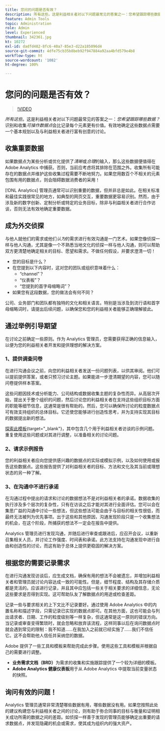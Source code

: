 ```yaml
---
title: 您问的问题是否有效？
description: 所有这些。这是利益相关者对以下问题最常见的答案之一：您希望跟踪哪些数据？识别和收集可操作数据点会比记录每个元素更有价值。有效地确定这些数据点需要一个基本规划以及与利益相关者进行富有创意的讨论。
feature: Admin Tools
topic: Administration
role: Admin
level: Experienced
thumbnail: 342361.jpg
kt: 10272
exl-id: dadfd482-8fc6-40a7-85e3-d22a185096d4
source-git-commit: 4dfe75cb35b8beb92f947884a92aa4bfd579e4b8
workflow-type: ht
source-wordcount: '1082'
ht-degree: 100%

---
```


# 您问的问题是否有效？

>[!VIDEO](https://video.tv.adobe.com/v/342361/?quality=12&learn=on)

_所有这些_。这是利益相关者对以下问题最常见的答案之一：_您希望跟踪哪些数据？_&#x200B;识别和收集&#x200B;_可操作数据点_&#x200B;会比记录每个元素更有价值。有效地确定这些数据点需要一个基本规划以及与利益相关者进行富有创意的讨论。

## 收集重要数据

如果数据点为某些分析或优化提供了&#x200B;_清晰_&#x200B;或&#x200B;_合理_&#x200B;的输入，那么这些数据便值得在 Adobe Analytics 中捕获。否则，当前应考虑将其排除在范围之外。收集所有可能存在的数据点并维护这些收集过程需要不断地努力。如果您用数百个不相关的元素包围有用的数据点，则会阻碍数据消费者的采用！

[!DNL Analytics] 管理员通常可以识别重要的数据，但并非总是如此。在相关标准和最佳实践很常见的地方，如典型的网页交互，重要数据更容易识别。然而，由于涉及新的数字创新、定制分析或特定的业务目标，除非与利益相关者进行合作访谈，否则无法有效地确定重要数据。

## 成为外交侦探

与他人就他们的需求或他们&#x200B;_认为_&#x200B;的需求进行有效沟通是一门艺术。如果您像侦探一样与他人沟通，尤其是像一个不熟悉当地文化的侦探一样与他人沟通，则可以帮助双方更清楚地确定相关的目标、愿望和需求。不做任何假设，并要求澄清一切！

* 您的目标是什么？
* 在您提到以下内容时，这对您的团队或组织意味着什么：
   * “channel”？
   * “仪表板”？
   * “您提到的首字母缩略词”？
* 如果您有这段数据，您的做法会有何不同？

公司、业务部门和团队都有独特的文化和相关语言。特别是当涉及到流行语和首字母缩略词时，请提出后续问题，以确保您和您的利益相关者能够正确理解彼此。

## 通过举例引导期望

在讨论之前确定一些原则。作为 Analytics 管理员，您需要获得正确的信息输入，以便为您的利益相关者开发和提供理想的解决方案。

### 1、提供调查问卷

在进行沟通会议之前，向您的利益相关者发送一份问题列表，以供其审阅。他们可以提前提供答案，或者只预习讨论主题。如果能进一步澄清期望的内容，您可以随问卷提供样本答案。

这些问题因技术或分析能力、公司结构或数据收集主题的复杂性而异。从高层次开始，提出关于整个组织的问题，然后讨论您的利益相关者在支持这些组织目标方面的职能等细节信息，这通常是很有帮助的。然后，您可以确保所讨论的粒度数据点可有效支持组织的总体目标。它还使您能够进行创造性思考，并为支持实现其目标的数据提出新的想法。

[探索此模板](assets/stakeholder-questionnaire.pdf){target=&quot;_blank&quot;}，其中包含几个用于利益相关者访谈的示例问题。重复使用这些问题或对其进行调整，以准备相关的讨论问题。

### 2、请求示例报告

您的利益相关者应向您提供感兴趣的数据点的实际或模拟示例，以及如何使用或报告这些数据点。这些报告提供了对利益相关者的目标、方法和文化及其当前或理想状态的另一种了解。

### 3、在沟通中不进行承诺

在沟通过程中提出的请求和讨论的数据想法不是对利益相关者的承诺。数据收集的执行涉及多个层次的复杂性，只有在访谈之后才能对其进行全面评估。您可以会在集思广益的沟通中讨论一些想法，但这些想法可能会由于与目标的相关性很低，而最终无法被列为优先事项。出于这些和其他原因，沟通发现阶段只是一个收集想法的机会，在这个阶段，所捕获的想法不一定会在报告中提供。

Analytics 管理员进行发现沟通，并随后进行审查或跟进后，应召开会议，以重新召集相关人员，并讨论工作强度、时间表和承诺。此方法支持在沟通发现中进行自由和创造性的讨论，而这有助于总体上提供更稳固的解决方案。

## 根据您的需要记录需求

在进行沟通发现访谈后，应生成文档，确保有用的想法不会被遗忘，并增加利益相关者和管理员就讨论内容达成一致的可能性。但是，细节程度、结构及其存储介质都是灵活的。应该进行记录，并且其中应包括一些关于相关要求的详细信息，无论这些要求是否得到实现。这可帮助队友了解数据点的用途或检查差距。

记录一些与要求相关的上下文比不记录要好。通过使用 Adobe Analytics 中的内置名称和描述字段，只需记录已实现的数据点即可。在其他方面，这也可能会与列出请求者、日期、工作的粒度级别等一样复杂，但这通常是这一原则的错误方向。当记录或审查变得繁琐时，就会忽略和放弃该流程，这样同事以后在询问数据点时就会遇到常见的限制：我不知道……在我加入之前就已经实施了……我们不信任它。这不会帮助他人信任并采纳您的数据。

Adobe 提供了一些工具和模板来帮助完成此步骤。使用这些工具和模板并根据自己的需要进行调整。

* **业务需求文档（BRD）**&#x200B;为需求的收集和实施跟踪提供了一个较为详细的模板。
* **Adobe Analytics 健康仪表板**&#x200B;用于从 Adobe Analytics 中提取当前变量状态的快照。

## 询问有效的问题！

Analytics 管理员通常非常清楚哪些数据有用，哪些数据没有用。如果您按照此处的建议构建您与利益相关者之间的讨论，则有助于弥合同事的目标与衡量和证明相关成功所需的数据之间的差距。如侦探一样善于发现的管理员能够确定出重要的请求数据点，并发现隐藏的机会或需求，使其成为组织内的强大资产。
